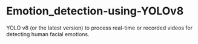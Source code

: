 # Emotion_detection-using-YOLOv8
YOLO v8 (or the latest version) to process real-time or recorded videos for detecting human facial emotions.
